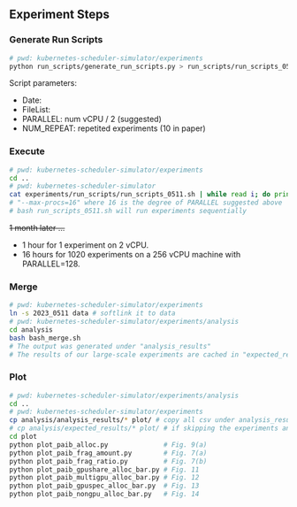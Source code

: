 ## Experiment Steps

### Generate Run Scripts

```bash
# pwd: kubernetes-scheduler-simulator/experiments
python run_scripts/generate_run_scripts.py > run_scripts/run_scripts_0511.sh
```

Script parameters:
- Date:
- FileList:
- PARALLEL: num vCPU / 2 (suggested)
- NUM_REPEAT: repetited experiments (10 in paper)

### Execute

```bash
# pwd: kubernetes-scheduler-simulator/experiments
cd ..
# pwd: kubernetes-scheduler-simulator
cat experiments/run_scripts/run_scripts_0511.sh | while read i; do printf "%q\n" "$i"; done | xargs --max-procs=16 -I CMD bash -c CMD
# "--max-procs=16" where 16 is the degree of PARALLEL suggested above
# bash run_scripts_0511.sh will run experiments sequentially
```

~~1 month later ...~~
- 1 hour for 1 experiment on 2 vCPU.
- 16 hours for 1020 experiments on a 256 vCPU machine with PARALLEL=128.

### Merge

```bash
# pwd: kubernetes-scheduler-simulator/experiments
ln -s 2023_0511 data # softlink it to data
# pwd: kubernetes-scheduler-simulator/experiments/analysis
cd analysis
bash bash_merge.sh
# The output was generated under "analysis_results"
# The results of our large-scale experiments are cached in "expected_results" for comparison
```

### Plot

```bash
# pwd: kubernetes-scheduler-simulator/experiments/analysis
cd ..
# pwd: kubernetes-scheduler-simulator/experiments
cp analysis/analysis_results/* plot/ # copy all csv under analysis_results/ to plot/ for analysis
# cp analysis/expected_results/* plot/ # if skipping the experiments and directly reuse our expected results for plotting
cd plot
python plot_paib_alloc.py              # Fig. 9(a)
python plot_paib_frag_amount.py        # Fig. 7(a)
python plot_paib_frag_ratio.py         # Fig. 7(b)
python plot_paib_gpushare_alloc_bar.py # Fig. 11
python plot_paib_multigpu_alloc_bar.py # Fig. 12
python plot_paib_gpuspec_alloc_bar.py  # Fig. 13
python plot_paib_nongpu_alloc_bar.py   # Fig. 14
```